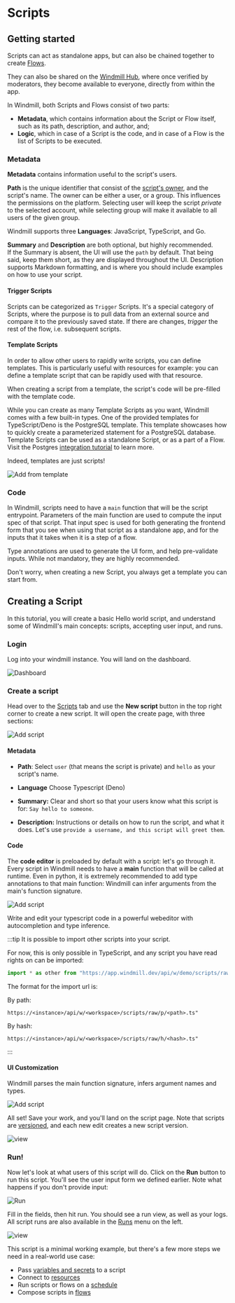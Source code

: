 # Scripts

## Getting started

Scripts can act as standalone apps, but can also be chained together to create
[Flows][flows].

They can also be shared on the [Windmill Hub][wm-hub], where once verified by
moderators, they become available to everyone, directly from within the app.

In Windmill, both Scripts and Flows consist of two parts:

- **Metadata**, which contains information about the Script or Flow itself, such
  as its path, description, and author, and;
- **Logic**, which in case of a Script is the code, and in case of a Flow is the
  list of Scripts to be executed.

### Metadata

**Metadata** contains information useful to the script's users.

**Path** is the unique identifier that consist of the
[script's owner](../reference#owner), and the script's name. The owner can be
either a user, or a group. This influences the permissions on the platform.
Selecting user will keep the script _private_ to the selected account, while
selecting group will make it available to all users of the given group.

<!-- FIXME: Languages -> Runtimes ? -->

Windmill supports three **Languages**: JavaScript, TypeScript, and Go.

**Summary** and **Description** are both optional, but highly recommended.\
If the Summary is absent, the UI will use the `path` by default. That being
said, keep them short, as they are displayed throughout the UI. Description
supports Markdown formatting, and is where you should include examples on how to
use your script.

#### Trigger Scripts

Scripts can be categorized as `Trigger` Scripts. It's a special category of
Scripts, where the purpose is to pull data from an external source and compare
it to the previously saved state. If there are changes, _trigger_ the rest of
the flow, i.e. subsequent scripts.

#### Template Scripts

In order to allow other users to rapidly write scripts, you can define
templates. This is particularly useful with resources for example: you can
define a template script that can be rapidly used with that resource.

When creating a script from a template, the script's code will be pre-filled
with the template code.

While you can create as many Template Scripts as you want, Windmill comes with a
few built-in types. One of the provided templates for TypeScript/Deno is the
PostgreSQL template. This template showcases how to quickly create a
parameterized statement for a PostgreSQL database. Template Scripts can be used
as a standalone Script, or as a part of a Flow. Visit the Postgres
[integration tutorial](../integrations/postgresql) to learn more.

Indeed, templates are just scripts!

![Add from template](../assets/how_to/add_from_template.png)

### Code

In Windmill, scripts need to have a `main` function that will be the script
entrypoint. Parameters of the main function are used to compute the input spec
of that script. That input spec is used for both generating the frontend form
that you see when using that script as a standalone app, and for the inputs that
it takes when it is a step of a flow.

Type annotations are used to generate the UI form, and help pre-validate inputs.
While not mandatory, they are highly recommended.

Don't worry, when creating a new Script, you always get a template you can start
from.

## Creating a Script

In this tutorial, you will create a basic Hello world script, and understand
some of Windmill's main concepts: scripts, accepting user input, and runs.

### Login

Log into your windmill instance. You will land on the dashboard.

![Dashboard](./assets/intro/dashboard.png)

### Create a script

Head over to the [Scripts][app-scripts] tab and use the **New script** button in
the top right corner to create a new script. It will open the create page, with
three sections:

![Add script](./assets/intro/add-script.png)

#### Metadata

- **Path**: Select `user` (that means the script is private) and `hello` as your
  script's name.

- **Language** Choose Typescript (Deno)

- **Summary:** Clear and short so that your users know what this script is for:
  `Say hello to someone`.

- **Description:** Instructions or details on how to run the script, and what it
  does. Let's use `provide a username, and this script will greet them`.

#### Code

The **code editor** is preloaded by default with a script: let's go through it.
Every script in Windmill needs to have a **main** function that will be called
at runtime. Even in python, it is extremely recommended to add type annotations
to that main function: Windmill can infer arguments from the main's function
signature.

![Add script](./assets/intro/add-script-2.png)

Write and edit your typescript code in a powerful webeditor with autocompletion
and type inference.

:::tip It is possible to import other scripts into your script.

For now, this is only possible in TypeScript, and any script you have read
rights on can be imported:

```ts
import * as other from "https://app.windmill.dev/api/w/demo/scripts/raw/p/u/bot/other.ts"`
```

The format for the import url is:

By path:

```
https://<instance>/api/w/<workspace>/scripts/raw/p/<path>.ts"
```

By hash:

```
https://<instance>/api/w/<workspace>/scripts/raw/h/<hash>.ts"
```

:::

#### UI Customization

Windmill parses the main function signature, infers argument names and types.

![Add script](./assets/intro/add-script-3.png)

All set! Save your work, and you'll land on the script page. Note that scripts
are [versioned](../reference#versioning), and each new edit creates a new script
version.

![view](./assets/intro/view-script.png)

### Run!

Now let's look at what users of this script will do. Click on the **Run** button
to run this script. You'll see the user input form we defined earlier. Note what
happens if you don't provide input:

![Run](./assets/intro/run-script.png)

Fill in the fields, then hit run. You should see a run view, as well as your
logs. All script runs are also available in the [Runs][app-runs] menu on the
left.

![view](./assets/intro/view-result.png)

This script is a minimal working example, but there's a few more steps we need
in a real-world use case:

- Pass [variables and secrets](../how-tos/variables_and_secrets) to a script
- Connect to [resources](../how-tos/create_resources)
- Run scripts or flows on a [schedule](../how-tos/schedule)
- Compose scripts in [flows][flows]

<!-- Resources -->

[app-runs]: https://app.windmill.dev/runs
[app-scripts]: https://app.windmill.dev/scripts
[deno]: https://deno.land/
[flows]: ./flows
[python]: https://www.python.org/
[wm-hub]: https://hub.windmill.dev
